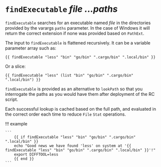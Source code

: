 # `findExecutable` *file* *...paths*

`findExecutable` searches for an executable named *file* in the directories provided by
the varargs `paths` parameter. In the case of Windows it will return the correct extension
if none was provided based on `PathExt`.

The input to `findExecutable` is flattened recursively. It can be a variable parameter array such as:
```
{{ findExecutable "less" "bin" "go/bin" ".cargo/bin" ".local/bin" }}
```
Or a slice:
```
{{ findExecutable "less" (list "bin" "go/bin" ".cargo/bin" ".local/bin") }}
```

`findExecutable` is provided as an alternative to `lookPath` so that you interrogate the
paths as you would have them after deployment of the RC script.

Each successful lookup is cached based on the full path, and evaluated in the correct
order each time to reduce `File` `Stat` operations.

!!! example

    ```
        {{ if findExecutable "less" "bin" "go/bin" ".cargo/bin" ".local/bin" }}
        echo "Good news we have found 'less' on system at '{{ findExecutable "less" "bin" "go/bin" ".cargo/bin" ".local/bin" }}'!"
        export DIFFTOOL=less
        {{ end }}
    ```
